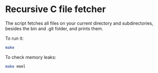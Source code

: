 # Recursive C file fetcher

The script fetches all files on your current directory and subdirectories, besides the bin and .git folder, and prints them.

To run it:

```bash
make
```

To check memory leaks:

```bash
make meml
```